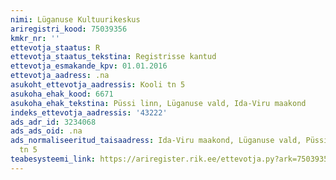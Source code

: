 ```yaml
---
nimi: Lüganuse Kultuurikeskus
ariregistri_kood: 75039356
kmkr_nr: ''
ettevotja_staatus: R
ettevotja_staatus_tekstina: Registrisse kantud
ettevotja_esmakande_kpv: 01.01.2016
ettevotja_aadress: .na
asukoht_ettevotja_aadressis: Kooli tn 5
asukoha_ehak_kood: 6671
asukoha_ehak_tekstina: Püssi linn, Lüganuse vald, Ida-Viru maakond
indeks_ettevotja_aadressis: '43222'
ads_adr_id: 3234068
ads_ads_oid: .na
ads_normaliseeritud_taisaadress: Ida-Viru maakond, Lüganuse vald, Püssi linn, Kooli
  tn 5
teabesysteemi_link: https://ariregister.rik.ee/ettevotja.py?ark=75039356&ref=rekvisiidid
---
```


